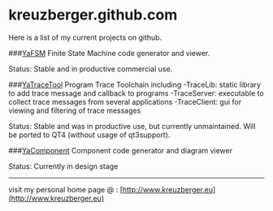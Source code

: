 kreuzberger.github.com
======================

Here is a list of my current projects on github.


###[YaFSM](http://kreuzberger.github.com/YaFSM)
Finite State Machine code generator and viewer.

Status: Stable and in productive commercial use.

###[YaTraceTool](http://kreuzberger.github.com/YaTraceTool)
Program Trace Toolchain including
-TraceLib: static library to add trace message and callback to programs
-TraceServer: executable to collect trace messages from several applications
-TraceClient: gui for viewing and filtering of trace messages

Status: Stable and was in productive use, but currently unmaintained.
Will be ported to QT4 (without usage of qt3support).


###[YaComponent](http://kreuzberger.github.com/YaComponent)
Component code generator and diagram viewer

Status: Currently in design stage

---
visit my personal home page @ : [http://www.kreuzberger.eu](http://www.kreuzberger.eu)
